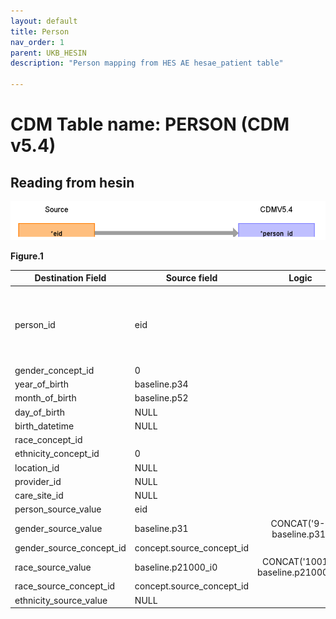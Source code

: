 ```yaml
---
layout: default
title: Person
nav_order: 1
parent: UKB_HESIN
description: "Person mapping from HES AE hesae_patient table"

---
```


# CDM Table name: PERSON (CDM v5.4)

## Reading from hesin

![](images/image2.png)

**Figure.1**

| Destination Field | Source field | Logic | Comment field |
| --- | --- | :---: | --- |
| person_id | eid |  |  Data like gender, year_of_birth, month_of_birth, race_source_value comes from ukb baseline as the data are linked.|
| gender_concept_id | 0 | | |
| year_of_birth | baseline.p34 | | |
| month_of_birth |baseline.p52 |  | |
| day_of_birth |NULL  |  |  |
| birth_datetime |NULL  |  |  |
| race_concept_id |  | | |
| ethnicity_concept_id | 0 |  |   |
| location_id |NULL  |  |  |
| provider_id |NULL  |  |  |
| care_site_id |NULL | |  |
| person_source_value | eid |  |  |
| gender_source_value |baseline.p31  | CONCAT('9-', baseline.p31)  | |
| gender_source_concept_id | concept.source_concept_id |  |  |
| race_source_value | baseline.p21000_i0| CONCAT('1001-', baseline.p21000_i0)| |
| race_source_concept_id | concept.source_concept_id | |
| ethnicity_source_value | NULL |  |  | 
